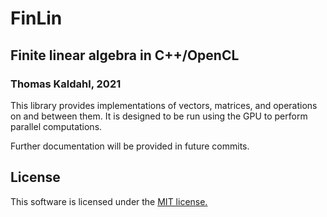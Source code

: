 # FinLin

## Finite linear algebra in C++/OpenCL

### Thomas Kaldahl, 2021

This library provides implementations of vectors, matrices, and operations on
and between them.
It is designed to be run using the GPU to perform parallel computations.

Further documentation will be provided in future commits.

## License

This software is licensed under the
[MIT license.](https://opensource.org/licenses/MIT)
